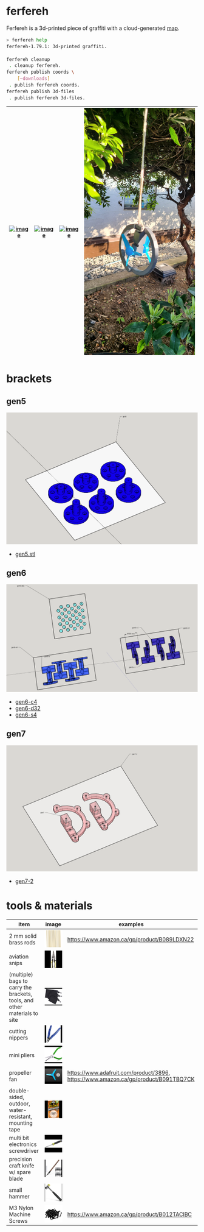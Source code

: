 # ferfereh

Ferfereh is a 3d-printed piece of graffiti with a cloud-generated [map](./coords.geojson).

```bash
> ferfereh help
ferfereh-1.79.1: 3d-printed graffiti.

ferfereh cleanup
 . cleanup ferfereh.
ferfereh publish coords \
	[~downloads]
 . publish ferfereh coords.
ferfereh publish 3d-files
 . publish ferfereh 3d-files.
```

| [![image](images/gen5.jpg)](#gen5) | [![image](images/gen6-c2.jpg)](#gen6) | [![image](images/gen6-s.jpg)](#gen6) | [![image](images/gen7-2.jpg)](#gen7) |
| ---------------------------------- | ------------------------------------- | ------------------------------------ | ------------------------------------ |

# brackets

## gen5

![image](images/gen5.png)

- [gen5.stl](3d/gen5.stl)

## gen6

![image](images/gen6.png)

- [gen6-c4](3d/gen6-c4.stl)
- [gen6-d32](3d/gen6-d32.stl)
- [gen6-s4](3d/gen6-s4.stl)

## gen7

![image](images/gen7.png)

- [gen7-2](3d/gen7-2.stl)

# tools & materials

| item                                                                      | image                                                         | examples                                                                           |
| ------------------------------------------------------------------------- | ------------------------------------------------------------- | ---------------------------------------------------------------------------------- |
| 2 mm solid brass rods                                                     | ![image](images/tools/solid-brass-bars.jpeg)                  | https://www.amazon.ca/gp/product/B089LDXN22                                        |
| aviation snips                                                            | ![image](images/tools/aviation-snips.jpeg)                    |                                                                                    |
| (multiple) bags to carry the brackets, tools, and other materials to site | ![image](images/tools/bags.jpeg)                              |                                                                                    |
| cutting nippers                                                           | ![image](images/tools/cutting-nippers.jpeg)                   |                                                                                    |
| mini pliers                                                               | ![image](images/tools/mini-pliers.jpeg)                       |                                                                                    |
| propeller fan                                                             | ![image](images/tools/propellers.jpeg)                        | https://www.adafruit.com/product/3896, https://www.amazon.ca/gp/product/B091TBQ7CK |
| double-sided, outdoor, water-resistant, mounting tape                     | ![image](images/tools/mounting-tape.jpeg)                     |                                                                                    |
| multi bit electronics screwdriver                                         | ![image](images/tools/multi-bit-electronics-screwdriver.jpeg) |                                                                                    |
| precision craft knife w/ spare blade                                      | ![image](images/tools/precision-craft-knife.jpeg)             |                                                                                    |
| small hammer                                                              | ![image](images/tools/small-hammer.jpeg)                      |                                                                                    |
| M3 Nylon Machine Screws                                                   | ![image](images/tools/screws.jpg)                             | https://www.amazon.ca/gp/product/B012TACIBC                                        |
